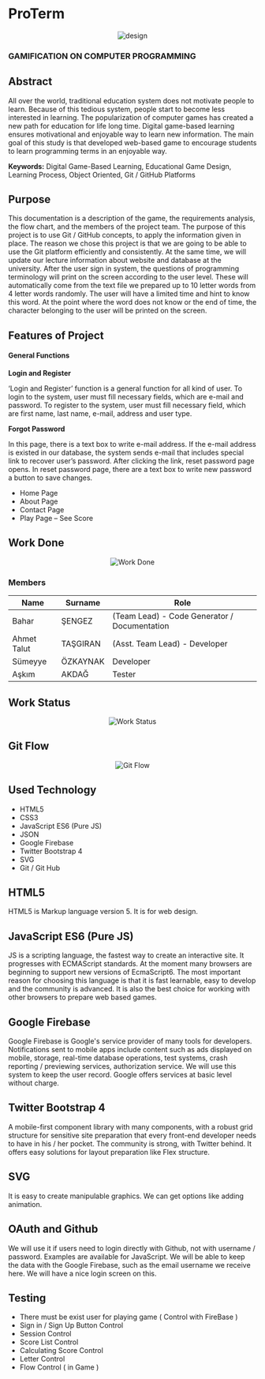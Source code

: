 # ProTerm

<p align="center"><img src="https://s13.postimg.org/7cgndmt9j/Nice_Hanged_Man-empty.png"  alt="design"/></p>

### GAMIFICATION ON COMPUTER PROGRAMMING

## Abstract
All over the world, traditional education system does not motivate people to learn. Because of this tedious system, people start to become less interested in learning. The popularization of computer games has created a new path for education for life long time. Digital game-based learning ensures motivational and enjoyable way to learn new information. The main goal of this study is that developed web-based game to encourage students to learn programming terms in an enjoyable way.

**Keywords:** 
Digital Game-Based Learning, Educational Game Design, Learning Process, Object Oriented, Git / GitHub Platforms

## Purpose

This documentation is a description of the game, the requirements analysis, the flow chart, and the members of the project team. The purpose of this project is to use Git / GitHub concepts, to apply the information given in place. The reason we chose this project is that we are going to be able to use the Git platform efficiently and consistently. At the same time, we will update our lecture information about website and database at the university. 
After the user sign in system, the questions of programming terminology will print on the screen according to the user level. These will automatically come from the text file we prepared up to 10 letter words from 4 letter words randomly. The user will have a limited time and hint to know this word. At the point where the word does not know or the end of time, the character belonging to the user will be printed on the screen.

##  Features of Project 

####  General Functions
   
**Login and Register**

‘Login and Register’ function is a general function for all kind of user. To login to the system, user must fill necessary fields, which are e-mail and password. To register to the system, user must fill necessary field, which are first name, last name, e-mail, address and user type. 

**Forgot Password**
 
In this page, there is a text box to write e-mail address. If the e-mail address is existed in our database, the system sends e-mail that includes special link to recover user’s password. After clicking the link, reset password page opens. In reset password page, there are a text box to write new password a button to save changes. 

- Home Page 
- About Page 
- Contact Page 
- Play Page – See Score

## Work Done 

<p align="center"><img src="https://s13.postimg.org/3supnv8k7/tobb_1024.png"  alt="Work Done"/></p>

### Members

Name | Surname | Role
---| ----- | ----
Bahar | ŞENGEZ | (Team Lead) - Code Generator / Documentation
Ahmet Talut | TAŞGIRAN | (Asst. Team Lead) - Developer 
Sümeyye | ÖZKAYNAK | Developer
Aşkım | AKDAĞ | Tester

## Work Status 

<p align="center"><img src="https://s17.postimg.org/mxpw7g8lb/Workdone.png" alt="Work Status"/></p>

## Git Flow 

<p align="center"><img src="https://s17.postimg.org/um085zcan/Master_dev.png" alt=" Git Flow"/></p>

## Used Technology

- HTML5
- CSS3
- JavaScript ES6 (Pure JS)
- JSON 
- Google Firebase
- Twitter Bootstrap 4
- SVG
- Git / Git Hub

## HTML5
HTML5 is Markup language version 5. It is for web design.

## JavaScript ES6 (Pure JS)

JS is a scripting language, the fastest way to create an interactive site. It progresses with ECMAScript standards. At the moment many browsers are beginning to support new versions of EcmaScript6. The most important reason for choosing this language is that it is fast learnable, easy to develop and the community is advanced. It is also the best choice for working with other browsers to prepare web based games.

## Google Firebase

Google Firebase is Google's service provider of many tools for developers. Notifications sent to mobile apps include content such as ads displayed on mobile, storage, real-time database operations, test systems, crash reporting / previewing services, authorization service. We will use this system to keep the user record. Google offers services at basic level without charge.

## Twitter Bootstrap 4

A mobile-first component library with many components, with a robust grid structure for sensitive site preparation that every front-end developer needs to have in his / her pocket. The community is strong, with Twitter behind. It offers easy solutions for layout preparation like Flex structure.

## SVG

It is easy to create manipulable graphics. We can get options like adding animation. 

## OAuth and Github

We will use it if users need to login directly with Github, not with username / password. Examples are available for JavaScript. We will be able to keep the data with the Google Firebase, such as the email username we receive here. We will have a nice login screen on this.

## Testing 

-	There must be exist user for playing game ( Control with FireBase ) 
-	Sign in / Sign Up Button Control 
-	Session Control
-	Score List Control
-	Calculating Score Control 
-	Letter Control 
-	Flow Control ( in Game ) 


